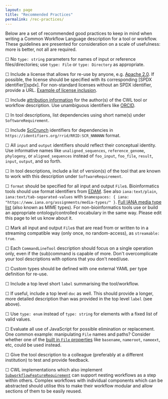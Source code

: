 ```yaml
---
layout: page
title: "Recommended Practices"
permalink: /rec-practices/
---
```


Below are a set of recommended good practices to keep in mind when writing a Common Workflow Language description for a tool or workflow. These guidelines are presented for consideration on a scale of usefulness: more is better, not all are required.

&#9744; No `type: string` parameters for names of input or reference files/directories; use `type: File` or `type: Directory` as appropriate.

&#9744; Include a license that allows for re-use by anyone, e.g. [Apache 2.0][apache-license]. If possible, the license should be specified with its corresponding [SPDX identifier][spdx]. For non-standard licenses without an SPDX identifier, provide a URL. [Example of license inclusion][license-example].

&#9744; Include [attribution information][license-example] for the author(s) of the CWL tool or workflow description. Use  unambiguous identifiers like [ORCID][orcid].

&#9744; In tool descriptions, list dependencies using short name(s) under `SoftwareRequirement`.

&#9744; Include [SciCrunch][scicrunch-issue] identifiers for dependencies in `https://identifiers.org/rrid/RRID:SCR_NNNNNN` format.

&#9744; All `input` and `output` identifiers should reflect their conceptual identity. Use informative names like `unaligned_sequences`, `reference_genome`, `phylogeny`, or `aligned_sequences` instead of  `foo_input`, `foo_file`, `result`, `input`, `output`, and so forth.

&#9744; In tool descriptions, include a list of version(s) of the tool that are known to work with this description under `SoftwareRequirement`.

&#9744; `format` should be specified for all input and output `File`s. Bioinformatics tools should use format identifiers from [EDAM][edam-example]. See also `iana:text/plain`, `iana:text/tab-separated-values` with `$namespaces: { iana: "https://www.iana.org/assignments/media-types/" }`. [Full IANA media type list][iana-types] (also known as MIME types). For non-bioinformatics tools use or build an appropriate ontology/controlled vocabulary in the same way. Please edit this page to let us know about it.

&#9744; Mark all input and output `File`s that are read from or written to in a streaming compatible way (only once, no random-access), as `streamable: true`.

&#9744; Each `CommandLineTool` description should focus on a single operation only, even if the (sub)command is capable of more. Don't overcomplicate your tool descriptions with options that you don't need/use.

&#9744; Custom types should be defined with one external YAML per type definition for re-use.

&#9744; Include a top level short `label` summarising the tool/workflow.

&#9744; If useful, include a top level `doc` as well. This should provide a longer, more detailed description than was provided in the top level `label` (see above).

&#9744; Use `type: enum` instead of `type: string` for elements with a fixed list of valid values.

&#9744; Evaluate all use of JavaScript for possible elimination or replacement. One common example: manipulating `File` names and paths? Consider whether one of the [built in `File` properties][file-prop] like `basename`, `nameroot`, `nameext`, etc, could be used instead.

&#9744; Give the tool description to a colleague (preferably at a different institution) to test and provide feedback.

&#9744; CWL implementations which also implement [`SubworkflowFeatureRequirement`][subworkflow] can support nesting workflows as a step within others. Complex workflows with individual components which can be abstracted should utilise this to make their workflow modular and allow sections of them to be easily reused.

[apache-license]: https://www.apache.org/licenses/LICENSE-2.0#apply
[license-example]: https://github.com/ProteinsWebTeam/ebi-metagenomics-cwl/blob/master/workflows/emg-assembly.cwl#L200
[scicrunch-issue]: https://github.com/common-workflow-language/common-workflow-language/issues/scicrunch.org
[edam-example]: http://edamontology.org/format_1915
[iana-types]: http://www.iana.org/assignments/media-types/media-types.xhtml
[file-prop]: http://www.commonwl.org/v1.0/CommandLineTool.html#File
[orcid]: https://orcid.org
[subworkflow]: http://www.commonwl.org/v1.0/Workflow.html#SubworkflowFeatureRequirement
